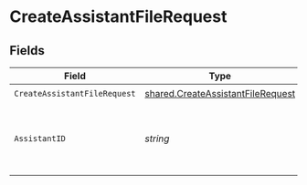 # CreateAssistantFileRequest


## Fields

| Field                                                                                         | Type                                                                                          | Required                                                                                      | Description                                                                                   | Example                                                                                       |
| --------------------------------------------------------------------------------------------- | --------------------------------------------------------------------------------------------- | --------------------------------------------------------------------------------------------- | --------------------------------------------------------------------------------------------- | --------------------------------------------------------------------------------------------- |
| `CreateAssistantFileRequest`                                                                  | [shared.CreateAssistantFileRequest](../../../pkg/models/shared/createassistantfilerequest.md) | :heavy_check_mark:                                                                            | N/A                                                                                           |                                                                                               |
| `AssistantID`                                                                                 | *string*                                                                                      | :heavy_check_mark:                                                                            | The ID of the assistant for which to create a File.<br/>                                      | file-abc123                                                                                   |